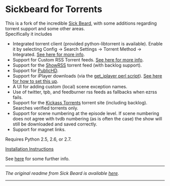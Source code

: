 # Sickbeard for Torrents

This is a fork of the incredible [Sick Beard](https://github.com/midgetspy/Sick-Beard), with some additions regarding torrent support and some other areas.  
Specifically it includes
* Integrated torrent client (provided python-libtorrent is available).  Enable it by selecting Config -> Search Settings -> Torrent Method -> Integrated.  [See here for more info](http://brickybox.com/2013/05/09/sickbeard-with-integrated-torrent-client).
* Support for Custom RSS Torrent feeds.  [See here for more info](http://brickybox.com/2013/04/24/sickbeard-manual-rss-custom-torrent-providers).
* Support for the [ShowRSS](http://showrss.karmorra.info/) torrent feed (with backlog support).
* Support for [PublicHD](http://publichd.se/).
* Support for iPlayer downloads (via the [get_iplayer perl script](http://www.infradead.org/get_iplayer/html/get_iplayer.html)). [See here for how to set this up](http://brickybox.com/2013/03/05/sickbeard-iplayer-requirements).
* A UI for adding custom (local) scene exception names.
* Use of twitter, tpb, and feedburner rss feeds as fallbacks when ezrss fails.
* Support for the [Kickass Torrents](http://kickass.to/) torrent site (including backlog).  Searches verified torrents only.
* Support for scene numbering at the episode level.  If scene numbering does not agree with tvdb numbering (as is often the case) the show will still be downloaded and saved correctly.
* Support for magnet links.

Requires Python 2.5, 2.6, or 2.7.

[Installation Instructions](https://github.com/bricky/Sick-Beard/wiki/How-To-Install-Sickbeard-for-Torrents)

See [here](http://brickybox.com/2012/09/24/sickbeard-fork-feature-summary) for some further info.  


* * *

*The original readme from Sick Beard is available [here](https://github.com/midgetspy/Sick-Beard/blob/master/readme.md).*

* * *


